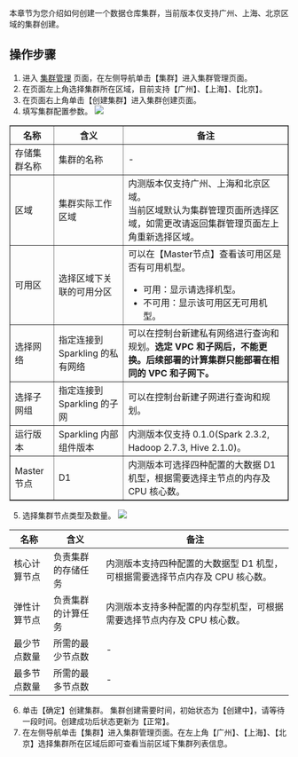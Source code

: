 本章节为您介绍如何创建一个数据仓库集群，当前版本仅支持广州、上海、北京区域的集群创建。

## 操作步骤

1. 进入 [集群管理](https://console.qcloud.com/sparkling) 页面，在左侧导航单击【集群】进入集群管理页面。
2. 在页面左上角选择集群所在区域，目前支持【广州】、【上海】、【北京】。
3. 在页面右上角单击【创建集群】进入集群创建页面。
4. 填写集群配置参数。
   ![](https://main.qcloudimg.com/raw/1afb132ca6894feda20188dd0187a217.png)

<table border="1">
<tr>
<th>名称</th>
<th>含义</th>
<th>备注</th>
</tr>
<tr>
<td>存储集群名称</td>
<td>集群的名称</td>
<td>-</td>
</tr>
<tr>
<td>区域</td>
<td>集群实际工作区域	</td>
<td>内测版本仅支持广州、上海和北京区域。<br>当前区域默认为集群管理页面所选择区域，如需更改请返回集群管理页面左上角重新选择区域。
</td>
</tr>
<tr>
<td>可用区	</td>
<td>选择区域下关联的可用分区	</td>
<td>可以在【Master节点】查看该可用区是否有可用机型。  
<ul style="margin-bottom: 0px;">
<li>可用：显示请选择机型。</li>
<li>不可用：显示该可用区无可用机型。</li>
</td>
</tr>
<tr>
<td>选择网络	</td>
<td>指定连接到 Sparkling 的私有网络	</td>
<td>可以在控制台新建私有网络进行查询和规划。<b>选定 VPC 和子网后，不能更换。后续部署的计算集群只能部署在相同的 VPC 和子网下。<b>
</td>
</tr>
<tr>
<td>选择子网组	</td>
<td>指定连接到 Sparkling 的子网	</td>
<td>可以在控制台新建子网进行查询和规划。
</td>
</tr>
<tr>
<td>运行版本	</td>
<td>Sparkling 内部组件版本	</td>
<td>内测版本仅支持 0.1.0(Spark 2.3.2, Hadoop 2.7.3, Hive 2.1.0)。
</td>
</tr>
<tr>
<td>Master 节点</td>
<td>D1</td>
<td>内测版本可选择四种配置的大数据 D1 机型，根据需要选择主节点的内存及 CPU 核心数。</td>
</tr>
</table>

5. 选择集群节点类型及数量。
 ![](https://main.qcloudimg.com/raw/15c00e4e94f000dc6a1ab73e471c62b7.png)

| 名称         | 含义               | 备注                                                         |
| ------------ | ------------------ | ------------------------------------------------------------ |
| 核心计算节点 | 负责集群的存储任务 | 内测版本支持四种配置的大数据型 D1 机型，可根据需要选择节点内存及 CPU 核心数。 |
| 弹性计算节点 | 负责集群的计算任务 | 内测版本支持多种配置的内存型机型，可根据需要选择节点内存及 CPU 核心数。 |
| 最少节点数量 | 所需的最少节点数   | -                                                           |
| 最多节点数量 | 所需的最多节点数   | -                                                           |

6. 单击【确定】创建集群。
   集群创建需要时间，初始状态为【创建中】，请等待一段时间。创建成功后状态更新为【正常】。
7. 在左侧导航单击【集群】进入集群管理页面。在左上角【广州】、【上海】、【北京】选择集群所在区域后即可查看当前区域下集群列表信息。

